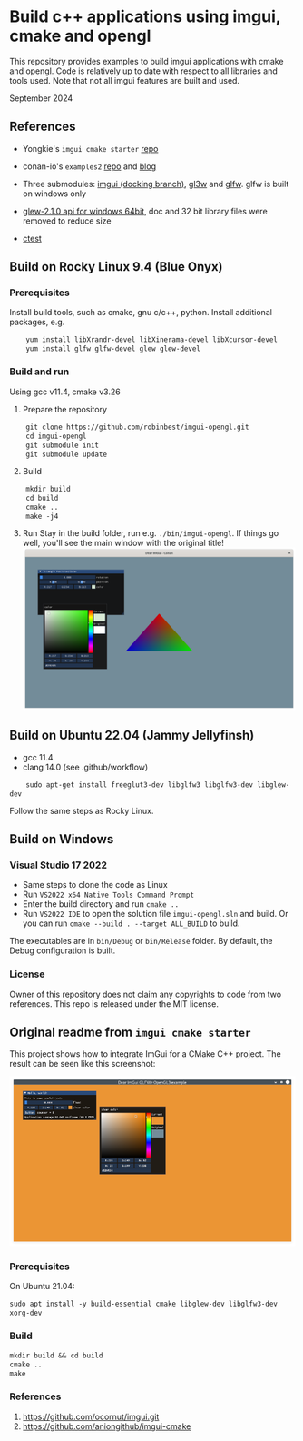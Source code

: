 # Build c++ applications using imgui, cmake and opengl

This repository provides examples to build imgui applications with cmake and opengl. Code is relatively up to date with respect to all libraries and tools used. Note that not all imgui features are built and used.

September 2024

## References
- Yongkie's `imgui cmake starter` [repo](https://gitlab.com/ywiyogo/imgui-cmake-starter.git)

- conan-io's `examples2` [repo](https://github.com/conan-io/examples2.git) and [blog](https://blog.conan.io/2019/06/26/An-introduction-to-the-Dear-ImGui-library.html)

- Three submodules: [imgui (docking branch)](https://github.com/ocornut/imgui.git), [gl3w](https://github.com/skaslev/gl3w.git) and [glfw](https://github.com/glfw/glfw.git). glfw is built on windows only

- [glew-2.1.0 api for windows 64bit](https://sourceforge.net/projects/glew/files/glew/2.1.0/glew-2.1.0-win32.zip), doc and 32 bit library files were removed to reduce size

- [ctest](https://github.com/coderefinery/cmake-workshop/tree/main)

## Build on Rocky Linux 9.4 (Blue Onyx)

### Prerequisites

Install build tools, such as cmake, gnu c/c++, python. Install additional packages, e.g.

```
    yum install libXrandr-devel libXinerama-devel libXcursor-devel
    yum install glfw glfw-devel glew glew-devel
```

### Build and run
Using gcc v11.4, cmake v3.26

1. Prepare the repository
```
    git clone https://github.com/robinbest/imgui-opengl.git
    cd imgui-opengl
    git submodule init
    git submodule update
```

2. Build
```
    mkdir build
    cd build
    cmake ..
    make -j4
```

3. Run
Stay in the build folder, run e.g. `./bin/imgui-opengl`. If things go well, you'll see the main window with the original title!
![OpenGL Example](./images/opengl0.png)

## Build on Ubuntu 22.04 (Jammy Jellyfinsh)
- gcc 11.4
- clang 14.0 (see .github/workflow)

```
    sudo apt-get install freeglut3-dev libglfw3 libglfw3-dev libglew-dev
```
Follow the same steps as Rocky Linux.

## Build on Windows

### Visual Studio 17 2022

- Same steps to clone the code as Linux
- Run `VS2022 x64 Native Tools Command Prompt`
- Enter the build directory and run `cmake ..` 
- Run `VS2022 IDE` to open the solution file `imgui-opengl.sln` and build. Or you can run `cmake --build . --target ALL_BUILD` to build.

The executables are in `bin/Debug` or `bin/Release` folder. By default, the Debug configuration is built.

### License

Owner of this repository does not claim any copyrights to code from two references. This repo is released under the MIT license.


## Original readme from `imgui cmake starter`

This project shows how to integrate ImGui for a CMake C++ project. The result can be seen like this screenshot:

![CMake Example](./images/screenshot.png)

### Prerequisites

On Ubuntu 21.04:

```
sudo apt install -y build-essential cmake libglew-dev libglfw3-dev xorg-dev
```

### Build

```
mkdir build && cd build
cmake ..
make
```

### References

1. https://github.com/ocornut/imgui.git
2. https://github.com/aniongithub/imgui-cmake